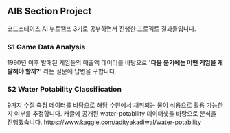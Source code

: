 ## AIB Section Project
코드스테이츠 AI 부트캠프 3기로 공부하면서 진행한 프로젝트 결과물입니다.
### S1 Game Data Analysis
1990년 이후 발매된 게임들의 매출액 데이터를 바탕으로 **'다음 분기에는 어떤 게임을 개발해야 할까?'** 라는 질문에 답변을 구합니다.

### S2 Water Potability Classification
9가지 수질 측정 데이터를 바탕으로 해당 수원에서 채취되는 물이 식용으로 활용 가능한지 여부를 추정합니다.
캐글에 공개된 water-potability 데이터셋을 바탕으로 분석을 진행했습니다.
https://www.kaggle.com/adityakadiwal/water-potability
